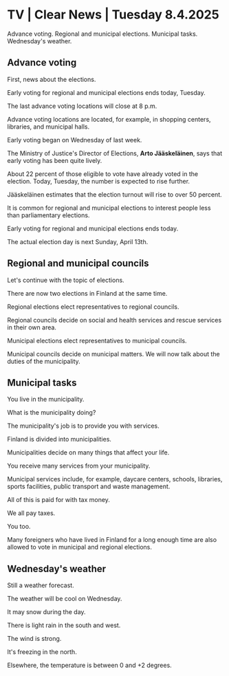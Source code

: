# TV \| Clear News \| Tuesday 8.4.2025

Advance voting. Regional and municipal elections. Municipal tasks. Wednesday's weather.

## Advance voting

First, news about the elections.

Early voting for regional and municipal elections ends today, Tuesday.

The last advance voting locations will close at 8 p.m.

Advance voting locations are located, for example, in shopping centers, libraries, and municipal halls.

Early voting began on Wednesday of last week.

The Ministry of Justice's Director of Elections, **Arto Jääskeläinen**, says that early voting has been quite lively.

About 22 percent of those eligible to vote have already voted in the election. Today, Tuesday, the number is expected to rise further.

Jääskeläinen estimates that the election turnout will rise to over 50 percent.

It is common for regional and municipal elections to interest people less than parliamentary elections.

Early voting for regional and municipal elections ends today.

The actual election day is next Sunday, April 13th.

## Regional and municipal councils

Let's continue with the topic of elections.

There are now two elections in Finland at the same time.

Regional elections elect representatives to regional councils.

Regional councils decide on social and health services and rescue services in their own area.

Municipal elections elect representatives to municipal councils.

Municipal councils decide on municipal matters. We will now talk about the duties of the municipality.

## Municipal tasks

You live in the municipality.

What is the municipality doing?

The municipality's job is to provide you with services.

Finland is divided into municipalities.

Municipalities decide on many things that affect your life.

You receive many services from your municipality.

Municipal services include, for example, daycare centers, schools, libraries, sports facilities, public transport and waste management.

All of this is paid for with tax money.

We all pay taxes.

You too.

Many foreigners who have lived in Finland for a long enough time are also allowed to vote in municipal and regional elections.

## Wednesday's weather

Still a weather forecast.

The weather will be cool on Wednesday.

It may snow during the day.

There is light rain in the south and west.

The wind is strong.

It's freezing in the north.

Elsewhere, the temperature is between 0 and +2 degrees.

